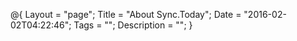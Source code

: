 @{
    Layout = "page";
    Title = "About Sync.Today";
    Date = "2016-02-02T04:22:46";
    Tags = "";
    Description = "";
}